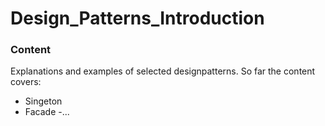 # Design_Patterns_Introduction
### Content
Explanations and examples of selected designpatterns.
So far the content covers:
- Singeton
- Facade
-...
